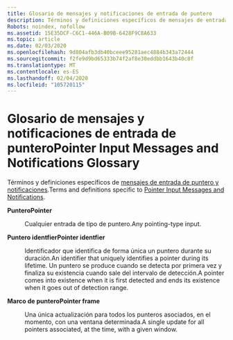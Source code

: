 ```yaml
---
title: Glosario de mensajes y notificaciones de entrada de puntero
description: Términos y definiciones específicos de mensajes de entrada de puntero y notificaciones.
Robots: noindex, nofollow
ms.assetid: 15E35DCF-C6C1-446A-B09B-6428F9C8A633
ms.topic: article
ms.date: 02/03/2020
ms.openlocfilehash: 9d804afb3db40bceee95281aec4884b343a72444
ms.sourcegitcommit: f2fe9d9bd65333b74f2af8e30eddbb1643b40c8f
ms.translationtype: MT
ms.contentlocale: es-ES
ms.lasthandoff: 02/04/2020
ms.locfileid: "105720115"
---
```

# <a name="pointer-input-messages-and-notifications-glossary"></a><span data-ttu-id="cffc5-103">Glosario de mensajes y notificaciones de entrada de puntero</span><span class="sxs-lookup"><span data-stu-id="cffc5-103">Pointer Input Messages and Notifications Glossary</span></span>

<span data-ttu-id="cffc5-104">Términos y definiciones específicos de [mensajes de entrada de puntero y notificaciones](messages-and-notifications-portal.md).</span><span class="sxs-lookup"><span data-stu-id="cffc5-104">Terms and definitions specific to [Pointer Input Messages and Notifications](messages-and-notifications-portal.md).</span></span>

<dl> <dt>

<span data-ttu-id="cffc5-105"><span id="inputmsg.inputmsg_glossary_pointer"></span><span id="INPUTMSG.INPUTMSG_GLOSSARY_POINTER"></span>**Puntero**</span><span class="sxs-lookup"><span data-stu-id="cffc5-105"><span id="inputmsg.inputmsg_glossary_pointer"></span><span id="INPUTMSG.INPUTMSG_GLOSSARY_POINTER"></span>**Pointer**</span></span>
</dt> <dd>

<span data-ttu-id="cffc5-106">Cualquier entrada de tipo de puntero.</span><span class="sxs-lookup"><span data-stu-id="cffc5-106">Any pointing-type input.</span></span>

</dd> <dt>

<span data-ttu-id="cffc5-107"><span id="inputmsg.inputmsg_glossary_pointer_identifier"></span><span id="INPUTMSG.INPUTMSG_GLOSSARY_POINTER_IDENTIFIER"></span>**Puntero identfier**</span><span class="sxs-lookup"><span data-stu-id="cffc5-107"><span id="inputmsg.inputmsg_glossary_pointer_identifier"></span><span id="INPUTMSG.INPUTMSG_GLOSSARY_POINTER_IDENTIFIER"></span>**Pointer identfier**</span></span>
</dt> <dd>

<span data-ttu-id="cffc5-108">Identificador que identifica de forma única un puntero durante su duración.</span><span class="sxs-lookup"><span data-stu-id="cffc5-108">An identifier that uniquely identifies a pointer during its lifetime.</span></span> <span data-ttu-id="cffc5-109">Un puntero se produce cuando se detecta por primera vez y finaliza su existencia cuando sale del intervalo de detección.</span><span class="sxs-lookup"><span data-stu-id="cffc5-109">A pointer comes into existence when it is first detected and ends its existence when it goes out of detection range.</span></span>

</dd> <dt>

<span data-ttu-id="cffc5-110"><span id="inputmsg.inputmsg_glossary_pointer_frame"></span><span id="INPUTMSG.INPUTMSG_GLOSSARY_POINTER_FRAME"></span>**Marco de puntero**</span><span class="sxs-lookup"><span data-stu-id="cffc5-110"><span id="inputmsg.inputmsg_glossary_pointer_frame"></span><span id="INPUTMSG.INPUTMSG_GLOSSARY_POINTER_FRAME"></span>**Pointer frame**</span></span>
</dt> <dd>

<span data-ttu-id="cffc5-111">Una única actualización para todos los punteros asociados, en el momento, con una ventana determinada.</span><span class="sxs-lookup"><span data-stu-id="cffc5-111">A single update for all pointers associated, at the time, with a given window.</span></span>

</dd> </dl>

 

 




